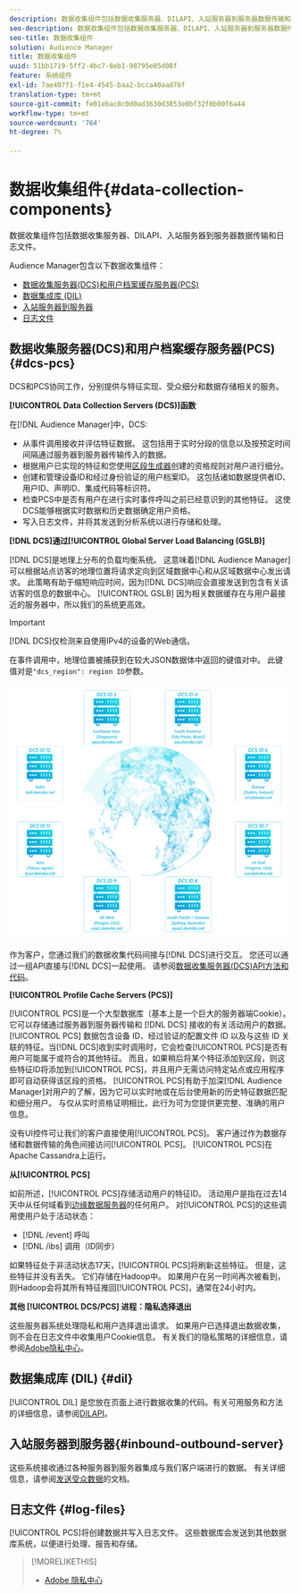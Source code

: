 ```yaml
---
description: 数据收集组件包括数据收集服务器、DILAPI、入站服务器到服务器数据传输和日志文件。
seo-description: 数据收集组件包括数据收集服务器、DILAPI、入站服务器到服务器数据传输和日志文件。
seo-title: 数据收集组件
solution: Audience Manager
title: 数据收集组件
uuid: 51bb1719-5ff2-4bc7-8eb1-98795e05d08f
feature: 系统组件
exl-id: 7ae407f1-f1e4-4545-baa2-bcca40aad76f
translation-type: tm+mt
source-git-commit: fe01ebac8c0d0ad3630d3853e0bf32f0b00f6a44
workflow-type: tm+mt
source-wordcount: '764'
ht-degree: 7%

---
```


# 数据收集组件{#data-collection-components}

数据收集组件包括数据收集服务器、DILAPI、入站服务器到服务器数据传输和日志文件。

<!-- 

c_compcollect.xml

 -->

Audience Manager包含以下数据收集组件：

* [数据收集服务器(DCS)和用户档案缓存服务器(PCS)](../../reference/system-components/components-data-collection.md#dcs-pcs)
* [数据集成库 (DIL)](../../reference/system-components/components-data-collection.md#dil)
* [入站服务器到服务器](../../reference/system-components/components-data-collection.md#inbound-outbound-server)
* [日志文件](../../reference/system-components/components-data-collection.md#log-files)

## 数据收集服务器(DCS)和用户档案缓存服务器(PCS){#dcs-pcs}

DCS和PCS协同工作，分别提供与特征实现、受众细分和数据存储相关的服务。

**[!UICONTROL Data Collection Servers (DCS)]函数**

在[!DNL Audience Manager]中，DCS:

* 从事件调用接收并评估特征数据。 这包括用于实时分段的信息以及按预定时间间隔通过服务器到服务器传输传入的数据。
* 根据用户已实现的特征和您使用[区段生成器](../../features/segments/segment-builder.md)创建的资格规则对用户进行细分。
* 创建和管理设备ID和经过身份验证的用户档案ID。 这包括诸如数据提供者ID、用户ID、声明ID、集成代码等标识符。
* 检查PCS中是否有用户在进行实时事件呼叫之前已经意识到的其他特征。 这使DCS能够根据实时数据和历史数据确定用户资格。
* 写入日志文件，并将其发送到分析系统以进行存储和处理。

**[!DNL DCS]通过[!UICONTROL Global Server Load Balancing (GSLB)]**

[!DNL DCS]是地理上分布的负载均衡系统。 这意味着[!DNL Audience Manager]可以根据站点访客的地理位置将请求定向到区域数据中心和从区域数据中心发出请求。 此策略有助于缩短响应时间，因为[!DNL DCS]响应会直接发送到包含有关该访客的信息的数据中心。 [!UICONTROL GSLB] 因为相关数据缓存在与用户最接近的服务器中，所以我们的系统更高效。

>[!IMPORTANT]
>
>[!DNL DCS]仅检测来自使用IPv4的设备的Web通信。

在事件调用中，地理位置被捕获到在较大JSON数据体中返回的键值对中。 此键值对是`"dcs_region": region ID`参数。

![](assets/dcs-map.png)

作为客户，您通过我们的数据收集代码间接与[!DNL DCS]进行交互。 您还可以通过一组API直接与[!DNL DCS]一起使用。 请参阅[数据收集服务器(DCS)API方法和代码](../../api/dcs-intro/dcs-event-calls/dcs-event-calls.md)。

**[!UICONTROL Profile Cache Servers (PCS)]**

[!UICONTROL PCS]是一个大型数据库（基本上是一个巨大的服务器端Cookie）。 它可以存储通过服务器到服务器传输和 [!DNL DCS] 接收的有关活动用户的数据。[!UICONTROL PCS] 数据包含设备 ID、经过验证的配置文件 ID 以及与这些 ID 关联的特征。当[!DNL DCS]收到实时调用时，它会检查[!UICONTROL PCS]是否有用户可能属于或符合的其他特征。 而且，如果稍后将某个特征添加到区段，则这些特征ID将添加到[!UICONTROL PCS]，并且用户无需访问特定站点或应用程序即可自动获得该区段的资格。 [!UICONTROL PCS]有助于加深[!DNL Audience Manager]对用户的了解，因为它可以实时地或在后台使用新的历史特征数据匹配和细分用户。 与仅从实时资格证明相比，此行为可为您提供更完整、准确的用户信息。

没有UI控件可让我们的客户直接使用[!UICONTROL PCS]。 客户通过作为数据存储和数据传输的角色间接访问[!UICONTROL PCS]。 [!UICONTROL PCS]在Apache Cassandra上运行。

**从[!UICONTROL PCS]**

如前所述，[!UICONTROL PCS]存储活动用户的特征ID。 活动用户是指在过去14天中从任何域看到[边缘数据服务器](../../reference/system-components/components-edge.md)的任何用户。 对[!UICONTROL PCS]的这些调用使用户处于活动状态：

* [!DNL /event] 呼叫
* [!DNL /ibs] 调用（ID同步）

<!-- 

Removed /dpm calls from the bulleted list. /dpm calls have been deprecated.

 -->

如果特征处于非活动状态17天，[!UICONTROL PCS]将刷新这些特征。 但是，这些特征并没有丢失。 它们存储在Hadoop中。 如果用户在另一时间再次被看到，则Hadoop会将其所有特征推回[!UICONTROL PCS]，通常在24小时内。

**其他 [!UICONTROL DCS/PCS] 进程：隐私选择退出**

这些服务器系统处理隐私和用户选择退出请求。 如果用户已选择退出数据收集，则不会在日志文件中收集用户Cookie信息。 有关我们的隐私策略的详细信息，请参阅[Adobe隐私中心](https://www.adobe.com/cn/privacy/advertising-services.html)。

## 数据集成库 (DIL) {#dil}

[!UICONTROL DIL] 是您放在页面上进行数据收集的代码。有关可用服务和方法的详细信息，请参阅[DILAPI](../../dil/dil-overview.md)。

## 入站服务器到服务器{#inbound-outbound-server}

这些系统接收通过各种服务器到服务器集成与我们客户端进行的数据。 有关详细信息，请参阅[发送受众数据](/help/using/integration/sending-audience-data/real-time-data-integration/real-time-tech-specs.md)的文档。

## 日志文件 {#log-files}

[!UICONTROL PCS]将创建数据并写入日志文件。 这些数据库会发送到其他数据库系统，以便进行处理、报告和存储。

>[!MORELIKETHIS]
>
>* [Adobe 隐私中心](https://www.adobe.com/cn/privacy.html)

